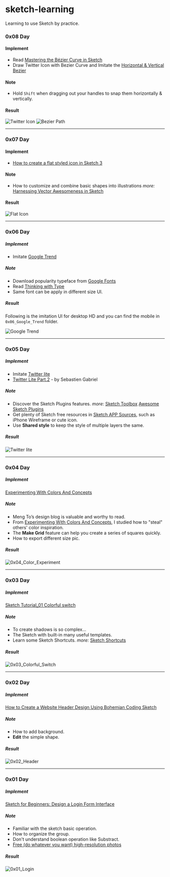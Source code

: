 # sketch-learning

Learning to use Sketch by practice.


### 0x08 Day

#### Implement

- Read [Mastering the Bézier Curve in Sketch](https://medium.com/sketch-app/mastering-the-bezier-curve-in-sketch-4da8fdf0dbbb)
- Draw Twitter Icon with Bezier Curve and Imitate the [Horizontal & Vertical Bezier](http://theagsc.com/community/tutorials/so-whats-the-big-deal-with-horizontal-vertical-bezier-handles-anyway)

#### Note

- Hold `Shift` when dragging out your handles to snap them horizontally & vertically.

#### Result

![Twitter Icon](http://7u2m4t.com1.z0.glb.clouddn.com/twitter_icon.png)
![Bezier Path](http://7u2m4t.com1.z0.glb.clouddn.com/bezier_path.png)

---------


### 0x07 Day

#### Implement

- [How to create a flat styled icon in Sketch 3](https://medium.com/@sokratus/how-to-create-a-flat-styled-icon-in-sketch-3-27c4bd09989)

#### Note

- How to customize and combine basic shapes into illustrations  *more:* [Harnessing Vector Awesomeness in Sketch](https://medium.com/sketch-app/harnessing-vector-awesomeness-in-sketch-3c9621408138)

#### Result

![Flat Icon](http://7u2m4t.com1.z0.glb.clouddn.com/flat_icon.png)

-----


### 0x06 Day

##### Implement

- Imitate [Google Trend](https://www.google.com/trends/2014/)

##### Note

- Download popularity typeface from [Google Fonts](http://www.google.com/fonts)
- Read [Thinking with Type](http://www.thinkingwithtype.com/contents/letter/)
- Same font can be apply in different size UI.

##### Result

Following is the imitation UI for desktop HD and you can find the mobile in `0x06_Google_Trend` folder.

![Google Trend](http://7u2m4t.com1.z0.glb.clouddn.com/google_trend_desktop.png)

-----


### 0x05 Day

##### Implement

- Imitate [Twitter lite](http://sgabriel.dunked.com/twitter-lite)
- [Twitter Lite Part.2](https://dribbble.com/shots/1448949-Twitter-Lite-Part2/attachments/214121) - by Sebastien Gabriel

##### Note

- Discover the Sketch Plugins features.   *more:* [Sketch Toolbox](http://sketchtoolbox.com/) [Awesome Sketch Plugins](http://awesome-sket.ch/)
- Get plenty of Sketch free resources in [Sketch APP Sources](http://www.sketchappsources.com/), such as iPhone Wireframe or cute icon.
- Use **Shared style** to keep the style of multiple layers the same.

##### Result

![Twitter lite](http://7u2m4t.com1.z0.glb.clouddn.com/bottom.png)

-----

### 0x04 Day

##### Implement

[Experimenting With Colors And Concepts](http://blog.mengto.com/experimenting-colors-concepts/)

##### Note

- Meng To’s design blog is valuable and worthy to read.
- From [Experimenting With Colors And Concepts](http://blog.mengto.com/experimenting-colors-concepts/), I studied how to "steal" others' color inspiration.
- The **Make Grid** feature can help you create a series of squares quickly.
- How to export different size pic.

##### Result

![0x04_Color_Experiment](http://7u2m4t.com1.z0.glb.clouddn.com/color_experiment.png)

-----

### 0x03 Day

##### Implement

[Sketch Tutorial_01 Colorful switch](https://medium.com/google-design/sketch-tutorial_01-b76271a095e3)

##### Note

- To create shadows is so complex...
- The Sketch with built-in many useful templates.
- Learn some Sketch Shortcuts.    *more:* [Sketch Shortcuts](http://sketchshortcuts.com/)

##### Result

![0x03_Colorful_Switch](http://7u2m4t.com1.z0.glb.clouddn.com/colorful_switch@2x.png)

-----

### 0x02 Day

##### Implement

[How to Create a Website Header Design Using Bohemian Coding Sketch](http://medialoot.com/blog/how-to-create-a-website-header-design-using-bohemian-coding-sketch/)

##### Note

- How to add background.
- **Edit** the simple shape.

##### Result

![0x02_Header](http://7u2m4t.com1.z0.glb.clouddn.com/02header.png)

-----

### 0x01 Day

##### Implement

[Sketch for Beginners: Design a Login Form Interface](http://webdesign.tutsplus.com/tutorials/sketch-for-beginners-design-a-login-form-interface--cms-21534)

##### Note

- Familiar with the sketch basic operation. 
- How to organize the group.
- Don't understand boolean operation like Substract.
- [Free (do whatever you want) high-resolution photos](https://unsplash.com/)

##### Result

![0x01_Login](http://7u2m4t.com1.z0.glb.clouddn.com/ui-login.png)

